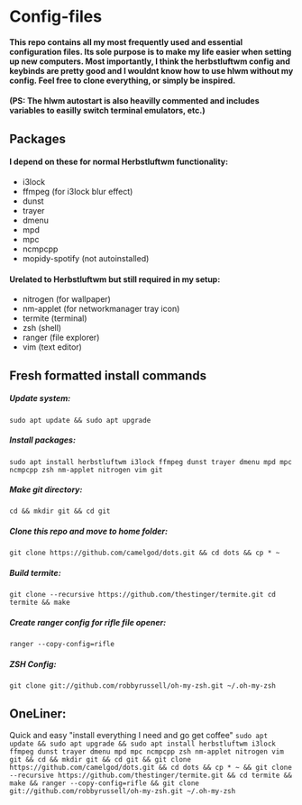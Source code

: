 # Config-files

#### This repo contains all my most frequently used and essential configuration files. Its sole purpose is to make my life easier when setting up new computers. Most importantly, I think the herbstluftwm config and keybinds are pretty good and I wouldnt know how to use hlwm without my config. Feel free to clone everything, or simply be inspired.

#### (PS: The hlwm autostart is also heavilly commented and includes variables to easilly switch terminal emulators, etc.)

## Packages

#### I depend on these for normal Herbstluftwm functionality:
* i3lock
* ffmpeg (for i3lock blur effect)
* dunst
* trayer
* dmenu
* mpd
* mpc
* ncmpcpp
* mopidy-spotify (not autoinstalled)

#### Urelated to Herbstluftwm but still required in my setup:
* nitrogen (for wallpaper)
* nm-applet (for networkmanager tray icon)
* termite (terminal)
* zsh (shell)
* ranger (file explorer)
* vim (text editor)


## Fresh formatted install commands
##### Update system:
`sudo apt update && sudo apt upgrade`

##### Install packages:
`sudo apt install herbstluftwm i3lock ffmpeg dunst trayer dmenu mpd mpc ncmpcpp zsh nm-applet nitrogen vim git`

##### Make git directory:
`cd && mkdir git && cd git`

##### Clone this repo and move to home folder:
`git clone https://github.com/camelgod/dots.git && cd dots && cp * ~`


##### Build termite:
`git clone --recursive https://github.com/thestinger/termite.git
cd termite && make`

##### Create ranger config for rifle file opener:
`ranger --copy-config=rifle`

##### ZSH Config:
`git clone git://github.com/robbyrussell/oh-my-zsh.git ~/.oh-my-zsh`



## OneLiner:
Quick and easy "install everything I need and go get coffee"
`sudo apt update && sudo apt upgrade && sudo apt install herbstluftwm i3lock ffmpeg dunst trayer dmenu mpd mpc ncmpcpp zsh nm-applet nitrogen vim git && cd && mkdir git && cd git && git clone https://github.com/camelgod/dots.git && cd dots && cp * ~ && git clone --recursive https://github.com/thestinger/termite.git && cd termite && make && ranger --copy-config=rifle && git clone git://github.com/robbyrussell/oh-my-zsh.git ~/.oh-my-zsh`
